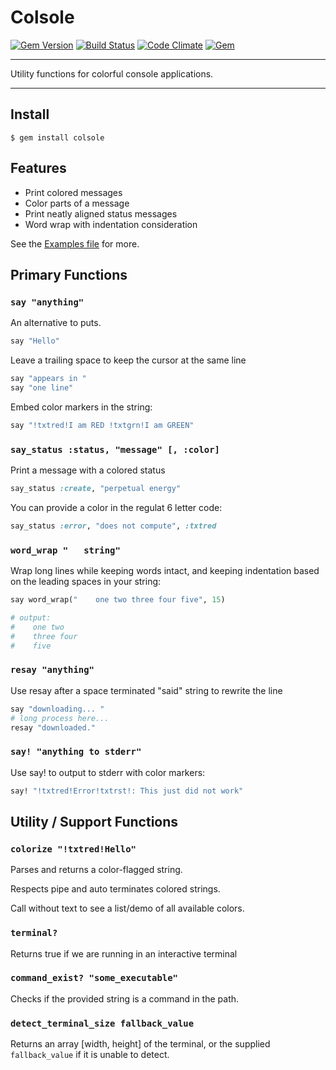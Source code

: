 Colsole
==================================================

[![Gem Version](https://badge.fury.io/rb/colsole.svg)](http://badge.fury.io/rb/colsole)
[![Build Status](https://travis-ci.org/DannyBen/colsole.svg?branch=master)](https://travis-ci.org/DannyBen/colsole)
[![Code Climate](https://codeclimate.com/github/DannyBen/colsole/badges/gpa.svg)](https://codeclimate.com/github/DannyBen/colsole)
[![Gem](https://img.shields.io/gem/dt/colsole.svg)](https://rubygems.org/gems/colsole)

---

Utility functions for colorful console applications.

---


Install
--------------------------------------------------

```
$ gem install colsole
```

Features
--------------------------------------------------

- Print colored messages 
- Color parts of a message
- Print neatly aligned status messages
- Word wrap with indentation consideration

See the [Examples file][1] for more.

Primary Functions
--------------------------------------------------

### `say "anything"`

An alternative to puts.

```ruby
say "Hello"
```

Leave a trailing space to keep the cursor at the same line

```ruby
say "appears in "
say "one line"
```

Embed color markers in the string:

```ruby
say "!txtred!I am RED !txtgrn!I am GREEN"
```

### `say_status :status, "message" [, :color]`

Print a message with a colored status

```ruby
say_status :create, "perpetual energy"
```

You can provide a color in the regulat 6 letter code:

```ruby
say_status :error, "does not compute", :txtred
```

### `word_wrap "   string"`

Wrap long lines while keeping words intact, and keeping 
indentation based on the leading spaces in your string:

```ruby
say word_wrap("    one two three four five", 15)

# output:
#    one two
#    three four
#    five
```


### `resay "anything"`

Use resay after a space terminated "said" string to rewrite the line

```ruby
say "downloading... "
# long process here...
resay "downloaded."
```


### `say! "anything to stderr"`

Use say! to output to stderr with color markers:

```ruby
say! "!txtred!Error!txtrst!: This just did not work"
```

Utility / Support Functions
--------------------------------------------------

### `colorize "!txtred!Hello"`

Parses and returns a color-flagged string.

Respects pipe and auto terminates colored strings.
	
Call without text to see a list/demo of all available colors.

### `terminal?`

Returns true if we are running in an interactive terminal

### `command_exist? "some_executable"`

Checks if the provided string is a command in the path.

### `detect_terminal_size fallback_value`

Returns an array [width, height] of the terminal, or the supplied 
`fallback_value` if it is unable to detect.


[1]: https://github.com/DannyBen/colsole/blob/say-status/example.rb
